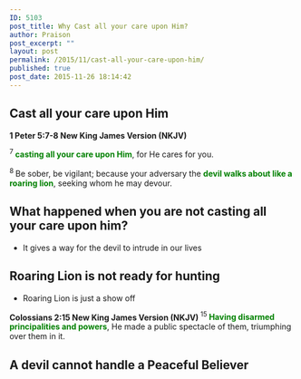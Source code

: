 ```yaml
---
ID: 5103
post_title: Why Cast all your care upon Him?
author: Praison
post_excerpt: ""
layout: post
permalink: /2015/11/cast-all-your-care-upon-him/
published: true
post_date: 2015-11-26 18:14:42
---
```

<h2><strong>Cast all your care upon Him</strong></h2>
<strong><span class="passage-display-bcv">1 Peter 5:7-8
</span><span class="passage-display-version">New King James Version (NKJV)</span></strong>
<p class="first-line-none"><span id="en-NKJV-30473" class="text 1Pet-5-7"><sup class="versenum">7 </sup><span style="color: #008000;"><strong>casting all your care upon Him</strong></span>, for He cares for you.</span></p>
<span id="en-NKJV-30474" class="text 1Pet-5-8"><sup class="versenum">8 </sup>Be sober, be vigilant; because your adversary the <span style="color: #008000;"><strong>devil walks about like a roaring lion</strong></span>, seeking whom he may devour.</span>
<h2><strong>What happened when you are not casting all your care upon him?</strong></h2>
<ul>
	<li>It gives a way for the devil to intrude in our lives</li>
</ul>
<h2><strong>Roaring Lion is not ready for hunting</strong></h2>
<ul>
	<li>Roaring Lion is just a show off</li>
</ul>
<div class="version-NKJV result-text-style-normal text-html "><strong><span class="passage-display-bcv">Colossians 2:15
</span><span class="passage-display-version">New King James Version (NKJV)
</span></strong><span id="en-NKJV-29510" class="text Col-2-15"><sup class="versenum">
15 </sup><span style="color: #008000;"><strong>Having disarmed principalities and powers</strong></span>, He made a public spectacle of them, triumphing over them in it.</span></div>
<h2><strong>A devil cannot handle a Peaceful Believer</strong></h2>